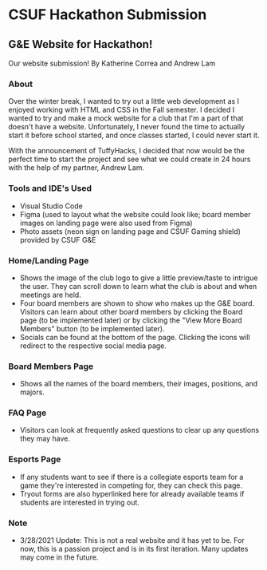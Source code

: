 # CSUF Hackathon Submission

## G&E Website for Hackathon!

Our website submission! By Katherine Correa and Andrew Lam

### About
Over the winter break, I wanted to try out a little web development as I enjoyed working with HTML and CSS in the Fall semester. I decided I wanted to try and make a mock website for a club that I'm a part of that doesn't have a website. Unfortunately, I never found the time to actually start it before school started, and once classes started, I could never start it.

With the announcement of TuffyHacks, I decided that now would be the perfect time to start the project and see what we could create in 24 hours with the help of my partner, Andrew Lam.

### Tools and IDE's Used
* Visual Studio Code
* Figma (used to layout what the website could look like; board member images on landing page were also used from Figma)
* Photo assets (neon sign on landing page and CSUF Gaming shield) provided by CSUF G&E

### Home/Landing Page
* Shows the image of the club logo to give a little preview/taste to intrigue the user. They can scroll down to learn what the club is about and when meetings are held.
* Four board members are shown to show who makes up the G&E board. Visitors can learn about other board members by clicking the Board page (to be implemented later) or by clicking the "View More Board Members" button (to be implemented later).
* Socials can be found at the bottom of the page. Clicking the icons will redirect to the respective social media page.

### Board Members Page
* Shows all the names of the board members, their images, positions, and majors.

### FAQ Page
* Visitors can look at frequently asked questions to clear up any questions they may have.

### Esports Page
* If any students want to see if there is a collegiate esports team for a game they're interested in competing for, they can check this page.
* Tryout forms are also hyperlinked here for already available teams if students are interested in trying out.

### Note
* 3/28/2021 Update: This is not a real website and it has yet to be. For now, this is a passion project and is in its first iteration. Many updates may come in the future.
